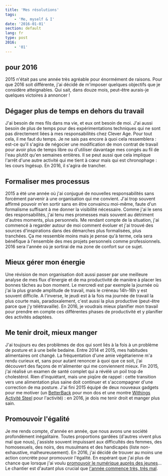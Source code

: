 ```yaml
---
title: 'Mes résolutions'
tags:
    - 'Me, myself & I'
date: '2016-01-01'
section: default
lang: fr
type: post
2016:
    - '01'
---
```

## pour 2016

2015 n'était pas une année très agréable pour énormément de raisons. Pour que 2016 soit différente, j'ai décidé de m'imposer quelques objectifs que je considère atteignables. Qui sait, dans douze mois, peut-être aurais-je quelques victoires à annoncer !

<!-- more -->

## Dégager plus de temps en dehors du travail

J'ai besoin de mes fils dans ma vie, et eux ont besoin de moi. J'ai aussi besoin de plus de temps pour des expérimentations techniques qui ne sont pas directement liées à mes responsabilités chez Clever Age. Pour tout cela, il me faut du temps. Je ne sais pas encore à quoi cela ressemblera : est-ce qu'il s'agira de négocier une modification de mon contrat de travail pour avoir plus de temps libre ou d'utiliser davantage mes congés au fil de l'eau plutôt qu'en semaines entières. Il se peut aussi que cela implique l'arrêt d'une autre activité qui me tient à cœur mais qui est chronophage : les cours Ingésup. En 2016, il s'agira de trancher.

## Formaliser mes processus

2015 a été une année où j'ai conjugué de nouvelles responsabilités sans forcément parvenir à une organisation qui me convient. J'ai trop souvent affirmé pouvoir m'en sortir sans en être convaincu moi-même, faute d'un formalisme suffisant à me donner la visibilité nécessaire. Comme j'ai le sens des responsabilités, j'ai tenu mes promesses mais souvent au détriment d'autres moments, plus personnels. Me rendant compte de la situation, j'ai commencé à regarder autour de moi comment évoluer et j'ai trouvé des sources d'inspirations dans des démarches plus formalisées, plus tranchées. Ça me ressemble moins mais je pense qu'à terme, cela sera bénéfique à l'ensemble des mes projets personnels comme professionnels. 2016 sera l'année où je sortirai de ma zone de confort sur ce sujet.

## Mieux gérer mon énergie

Une révision de mon organisation doit aussi passer par une meilleure analyse de mes flux d'énergie et de ma productivité de manière à placer les bonnes tâches au bon moment. Le mercredi est par exemple la journée où j'ai la plus grande amplitude de travail, mais le créneau 14h-16h y est souvent difficile. A l'inverse, le jeudi est à la fois ma journée de travail la plus courte mais, paradoxalement, c'est aussi la plus productive (peut-être parce que j'y télétravaille). En 2016, je voudrais mieux planifier mon travail pour prendre en compte ces différentes phases de productivité et y planifier des activités adaptées.

## Me tenir droit, mieux manger

J'ai toujours eu des problèmes de dos qui sont liés à la fois à un problème de posture et à une belle bedaine. Entre 2014 et 2015, mes habitudes alimentaires ont changé. La fréquentation d'une amie végétarienne m'a rendu curieux et, sans pour autant renoncer à quoi que ce soit, j'ai découvert des façons de m'alimenter qui me conviennent mieux. Fin 2015, j'ai réalisé un examen de santé complet qui a révélé un poil trop de cholestérol. Rien d'inquiétant, mais une piqûre de rappel : cette transition vers une alimentation plus saine doit continuer et s'accompagner d'une correction de ma posture. J'ai fini 2015 équipé de deux nouveaux gadgets pour me motiver (un [BetterBack](http://getbetterback.com/) pour mon dos et une montre [Withings Activité Steel](https://www.withings.com/eu/fr/store/details/activite-steel) pour l'activité) : en 2016, je dois me tenir droit et manger plus sain.

## Promouvoir l'égalité

Je me rends compte, d'année en année, que nous avons une société profondément inégalitaire. Toutes proportions gardées (d'autres vivent plus mal que nous), j'assiste souvent impuissant aux difficultés des femmes, des homosexuels, des noirs, des musulmans et des handicapés (liste non-exhaustive, malheureusement). En 2016, j'ai décidé de trouver au moins une action concrète pour promouvoir l'égalité. En espérant que j'ai plus de chance que lorsque j'ai voulu [promouvoir le numérique auprès des jeunes](/2015/04/promouvoir-une-culture-numerique/ "Promouvoir une culture numérique")... Le chantier est d'autant plus crucial que [l'année commence très, très mal](/2015/12/analyse-du-projet-de-revision-constitutionnelle-decheance-de-nationalite/ "L'analyse du projet de révision constitutionnelle : la déchéance de nationalité").
